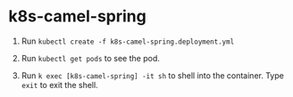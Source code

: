 # k8s-camel-spring


1. Run `kubectl create -f k8s-camel-spring.deployment.yml`

2. Run `kubectl get pods` to see the pod.
3. Run `k exec [k8s-camel-spring] -it sh` to shell into the container. Type `exit` to exit the shell.
